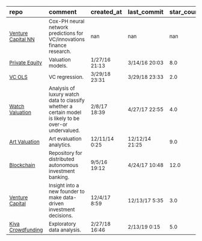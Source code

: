 | repo                                                                                                                                                                               | comment                                                                                                           | created_at               | last_commit               | star_count      | repo_status                                                          | rating      |
|:-----------------------------------------------------------------------------------------------------------------------------------------------------------------------------------|:------------------------------------------------------------------------------------------------------------------|:-------------------------|:--------------------------|:----------------|:---------------------------------------------------------------------|:------------|
| <sub>[Venture Capital NN](https://github.com/tr7200/National-Culture-and-Venture-Capital-Monitoring)</sub>                                                                         | <sub>Cox-PH neural network predictions for VC/innovations finance research.</sub>                                 | <sub>nan</sub>           | <sub>nan</sub>            | <sub>nan</sub>  | <sub>![active](https://placehold.it/15/00FF00/000000?text=+)</sub>   | <sub></sub> |
| <sub>[Private Equity](https://github.com/TheVinhLuong102/ChicagoBooth-EntrepreneurialFinancePrivateEquity/blob/master/RightNow%20Technologies/RightNow%20Technologies.ipynb)</sub> | <sub>Valuation models.</sub>                                                                                      | <sub>1/27/16 21:13</sub> | <sub>3/14/16 20:03</sub>  | <sub>8.0</sub>  | <sub>![inactive](https://placehold.it/15/FF0000/000000?text=+)</sub> | <sub></sub> |
| <sub>[VC OLS](https://github.com/fionawhitefield/venture-capital-ols/blob/master/sec_project.ipynb)</sub>                                                                          | <sub>VC regression.</sub>                                                                                         | <sub>3/29/18 23:31</sub> | <sub>3/29/18 23:33</sub>  | <sub>2.0</sub>  | <sub>![inactive](https://placehold.it/15/FF0000/000000?text=+)</sub> | <sub></sub> |
| <sub>[Watch Valuation](https://github.com/alporter08/Luxury-Watch-Valuation/blob/master/Luxury-Watch-Valuation.ipynb)</sub>                                                        | <sub>Analysis of luxury watch data to classify whether a certain model is likely to be over-or undervalued.</sub> | <sub>2/8/17 18:39</sub>  | <sub>4/27/17 22:55</sub>  | <sub>4.0</sub>  | <sub>![inactive](https://placehold.it/15/FF0000/000000?text=+)</sub> | <sub></sub> |
| <sub>[Art Valuation](https://github.com/ahmedhosny/theGreenCanvas/blob/gh-pages/ImageProcessing1210.ipynb)</sub>                                                                   | <sub>Art evaluation analytics.</sub>                                                                              | <sub>12/11/14 0:25</sub> | <sub>12/12/14 21:25</sub> | <sub>9.0</sub>  | <sub>![inactive](https://placehold.it/15/FF0000/000000?text=+)</sub> | <sub></sub> |
| <sub>[Blockchain](https://github.com/nud3l/dInvest)</sub>                                                                                                                          | <sub>Repository for distributed autonomous investment banking.</sub>                                              | <sub>9/5/16 19:12</sub>  | <sub>4/24/17 10:48</sub>  | <sub>12.0</sub> | <sub>![inactive](https://placehold.it/15/FF0000/000000?text=+)</sub> | <sub></sub> |
| <sub>[Venture Capital](https://github.com/julian-chan/etothex)</sub>                                                                                                               | <sub>Insight into a new founder to make data-driven investment decisions.</sub>                                   | <sub>12/4/17 8:59</sub>  | <sub>12/13/17 5:35</sub>  | <sub>3.0</sub>  | <sub>![inactive](https://placehold.it/15/FF0000/000000?text=+)</sub> | <sub></sub> |
| <sub>[Kiva Crowdfunding](https://github.com/CJL89/Kiva-Crowdfunding/blob/master/Kiva%20Crowdfunding.ipynb)</sub>                                                                   | <sub>Exploratory data analysis.</sub>                                                                             | <sub>2/27/18 16:46</sub> | <sub>2/13/19 0:15</sub>   | <sub>5.0</sub>  | <sub>![inactive](https://placehold.it/15/FF0000/000000?text=+)</sub> | <sub></sub> |